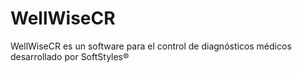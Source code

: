 # WellWiseCR
WellWiseCR es un software para el control de diagnósticos médicos desarrollado por SoftStyles®
